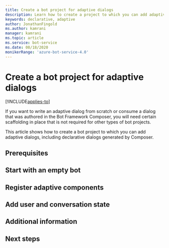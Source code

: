 ```yaml
---
title: Create a bot project for adaptive dialogs
description: Learn how to create a project to which you can add adaptive dialogs in the Bot Framework SDK.
keywords: declarative, adaptive
author: JonathanFingold
ms.author: kamrani
manager: kamrani
ms.topic: article
ms.service: bot-service
ms.date: 08/18/2020
monikerRange: 'azure-bot-service-4.0'
---
```


# Create a bot project for adaptive dialogs  

[!INCLUDE[applies-to](../includes/applies-to.md)]

If you want to write an adaptive dialog from scratch or consume a dialog that was authored in the Bot Framework Composer, you will need certain scaffolding in place that is not required for other types of bot projects.

This article shows how to create a bot project to which you can add adaptive dialogs, including declarative dialogs generated by Composer.

## Prerequisites

## Start with an empty bot

## Register adaptive components

## Add user and conversation state

## Additional information

## Next steps
